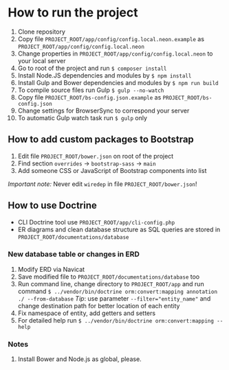 # How to run the project

1. Clone repository
1. Copy file `PROJECT_ROOT/app/config/config.local.neon.example` as `PROJECT_ROOT/app/config/config.local.neon`
1. Change properties in `PROJECT_ROOT/app/config/config.local.neon` to your local server
1. Go to root of the project and run `$ composer install`
1. Install Node.JS dependencies and modules by `$ npm install`
1. Install Gulp and Bower dependencies and modules by `$ npm run build`
1. To compile source files run Gulp `$ gulp --no-watch`
1. Copy file `PROJECT_ROOT/bs-config.json.example` as `PROJECT_ROOT/bs-config.json`
1. Change settings for BrowserSync to correspond your server
1. To automatic Gulp watch task run `$ gulp` only

## How to add custom packages to Bootstrap
1. Edit file `PROJECT_ROOT/bower.json` on root of the project
1. Find section `overrides` -> `bootstrap-sass` -> `main`
1. Add someone CSS or JavaScript of Bootstrap components into list

_Important note:_ Never edit `wiredep` in file `PROJECT_ROOT/bower.json`!

## How to use Doctrine
- CLI Doctrine tool use `PROJECT_ROOT/app/cli-config.php`
- ER diagrams and clean database structure as SQL queries are stored in `PROJECT_ROOT/documentations/database`

### New database table or changes in ERD
1. Modify ERD via Navicat
1. Save modified file to `PROJECT_ROOT/documentations/database` too
1. Run command line, change directory to `PROJECT_ROOT/app` and run command `$ ../vendor/bin/doctrine orm:convert:mapping annotation ./ --from-database`
   _Tip_: use parameter `--filter="entity_name"` and change destination path for better location of each entity
1. Fix namespace of entity, add getters and setters
1. For detailed help run `$ ../vendor/bin/doctrine orm:convert:mapping --help`

### Notes
1. Install Bower and Node.js as global, please.
